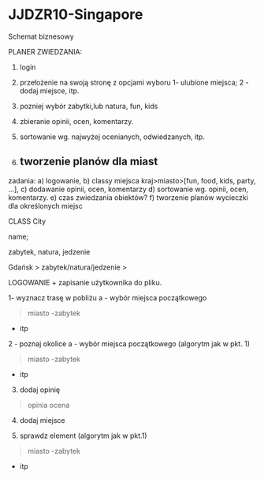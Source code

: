 # JJDZR10-Singapore

Schemat biznesowy

PLANER ZWIEDZANIA: 

1. login 

2. przełożenie na swoją stronę z opcjami wyboru 1- ulubione miejsca; 2 - dodaj miejsce, itp.

3. pozniej wybór zabytki,lub natura, fun, kids

4. zbieranie opinii, ocen, komentarzy. 

5. sortowanie wg. najwyżej ocenianych, odwiedzanych, itp.

6. tworzenie planów dla miast
	- 




zadania:
a) logowanie,
b) classy miejsca kraj>miasto>[fun, food, kids, party, ...],
c) dodawanie opinii, ocen, komentarzy
d) sortowanie wg. opinii, ocen, komentarzy.
e) czas zwiedzania obiektów?
f) tworzenie planów wycieczki dla określonych miejsc 


CLASS City

name;

zabytek,
natura,
jedzenie


Gdańsk > zabytek/natura/jedzenie > 




LOGOWANIE + zapisanie użytkownika do pliku. 

1- wyznacz trasę w pobliżu
a - wybór miejsca początkowego
> miasto 
-zabytek
- itp


2 - poznaj okolice
a - wybór miejsca początkowego (algorytm jak w pkt. 1)
> miasto 
-zabytek
- itp

3. dodaj opinię
>opinia
>ocena 

4. dodaj miejsce
>


5. sprawdz element  (algorytm jak w pkt.1)
> miasto 
-zabytek
- itp

